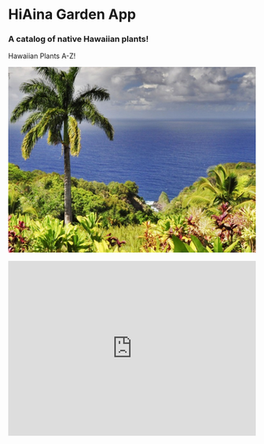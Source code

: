 # HiAina Garden App  
### A catalog of native Hawaiian plants!

Hawaiian Plants A-Z!

![garden](gardenpics/hiainahomescreen.jpg)


<iframe src="https://trinket.io/embed/python3/7776aa1bee?showInstructions=true" width="100%" height="356" frameborder="0" marginwidth="0" marginheight="0" </iframe>


[A](https://coyanx1.github.io/#a)
[B](https://coyanx1.github.io/#b)
[C](https://coyanx1.github.io/#c)
[D](https://coyanx1.github.io/#d)
[E](https://coyanx1.github.io/#e)
[F](https://coyanx1.github.io/#f)
[G](https://coyanx1.github.io/#g)
[H](https://coyanx1.github.io/#h)
[I](https://coyanx1.github.io/#i)
[J](https://coyanx1.github.io/#j)
[K](https://coyanx1.github.io/#k)
[L](https://coyanx1.github.io/#l)
[M](https://coyanx1.github.io/#m)
[N](https://coyanx1.github.io/#n)
[O](https://coyanx1.github.io/#o)
[P](https://coyanx1.github.io/#p)
[Q](https://coyanx1.github.io/#q)
[R](https://coyanx1.github.io/#r)
[S](https://coyanx1.github.io/#s)
[T](https://coyanx1.github.io/#t)
[U](https://coyanx1.github.io/#u)
[V](https://coyanx1.github.io/#v)
[W](https://coyanx1.github.io/#w)
[X](https://coyanx1.github.io/#x)
[Y](https://coyanx1.github.io/#y)
[Z](https://coyanx1.github.io/#z)

#### Our Promise
We here at HiAina have a dedication to the preservation of the Hawaiian islands.
We seek to educate and provide guidance to gardeners on the islands, to preserve the land with proper information and techniques. 



# A

## Aloe / Aloe Vera
![aloe](gardenpics/aloe.jpg)

__Alo’e__

_Aloe barbadensis miller_

###### Purpose: 
Aloe is commonly used as decoration for a home or a remedy to relieve sunburn, as skin treatments, and for other medical purposes.
 
###### Care Instructions: 
Aloe vera needs plenty of sunlight, to be watered regularly, and well drained soil/pot. It's important not to over water aloe and to only water after the soil starts to become dry again.

## Arabian jasmine
![arabianjasmine](gardenpics/arabianjasmine.jpg)

__Pikake__

_Jasminum sambac_

###### Purpose:  It is grown as a decorative plant for homes, for the flower’s strong scent, and for lei’s or haku’s. 
###### Care Instructions: Should be grown in full sun and only watered if its soil is almost completely dry or around 2 a week. It should also be trimmed and cut back when it starts to get too big.


# B

## Bread Fruit
![Bread Fruit](gardenpics/breadfruit.jpg)

__Ulu'__

_Artocarpus altilis_

###### Type of Plant:
Large tree
###### Purpose:
Is eaten as a potato substitute of some people, eaten as a fritter or snack for others.

###### To Grow:
Grown from a seed breadfruit can take 5 to 10 years until it starts to produce fruit. To start from a seed, it should be grown in moist soil with direct sunlight misted daily with a spray bottle. An adult or premature breadfruit tree should be watered once, daily, thoroughly and regularly during the morning or afternoon.

## Bird of Paradise
![birdofparadise](gardenpics/birdofparadise.jpg)

_Strelitzia reginae_

###### Purpose:
In Hawaii birds of paradise are mostly used as decorative plants. They are used in bouquets to give to others, decorate homes or placed at loved ones' graves.
 
###### Care Instruction:
Birds of paradise grow best in full sun, if the sun is too harsh partial sun is best. Watering should only be done when soil starts to feel dry to prevent overwatering, only water enough to make the soil moist and don't water again until the soil is dry again. When it becomes cooler the water is even less.

# C
# D
# E
# F
# G

## Ginger (Bitter)
![gingerbitter](gardenpics/bitterginger.jpe)

__‘awapuhi__

_Zingiber zerumbet_

###### Purpose:
Can be used as a compress of bruises, cuts, sores, and as other forms of natural medicine. They are mostly used today as decorative plants, in bouquets to give to others, decorate homes or placed at loved ones' graves.
###### Care Instructions:
They should be watered regularly when the soil starts becoming dry to the touch, should be in a cool area with full sun. You can also plant the roots after soaking them in warm water overnight and plant with care the next day.

# H

## Hibiscus
![hibiscus](gardenpics/hibiscus.jpg)

__Kokiʻo ʻula or Aloalo__

_Hibiscus_

###### Purpose:
Are used in teas, tinctures, and natural remedies, as well as professional medicine. Hibiscus come in an array of many colors so they are used very often as decorations in homes, lei’s, hair, ect.

###### Care Instructions:
Hibiscus grows best in full sun, if the sun is too harsh partial sun is best only in the hottest part of the day or the flowers will suffer from too much shade. They should be watered a maximum of every day but for the best results they should be watered every other day when the soil is almost completely dry.

# I
# J
# K
# L

## Lace Leaf
![laceleaf](gardenpics/laceleaf.jpg)

_Anthuriums_

###### Type of Plant:
Small waxy leaf plant
###### Purpose: 
In Hawaii Anthuriums are mostly used as decorative plants. They are used in bouquets to give to others and decorate homes or placed at loved ones' graves.

###### Care Instructions: 
Anthuriums are shade plants, they prefer indirect sunlight and are sensitive to the sun, love humidity, and are very sensitive plants. They should be watered when the soil is moist, but drying out, and watered until the water starts draining out of its pot’s drainage hole. To keep it healthy and blooming it should be fed weekly with fertilizer that is rich with phosphorus.

## Lobster Claws
![heliconias](gardenpics/heliconias.jpg)

_Heliconias_

# M
 
## Mountain apple
![mountainapple](gardenpics/mountainapple.jpg)

__Ohia Ai__

_Syzygium malaccense_

###### Purpose:
In Hawaii, and other places around the world mountain apples are mostly eaten; they are eaten fresh, pickled, dried, made into wine, and eaten many other ways.

###### Care Instructions:
Mountain apples thrive in full sun and only need to be watered once a week or once every 2 weeks. If planted from a seed it will take 5 years before it starts flowering, but if bought from a nursery as a partly grown tree it will only take 3 years.

# N
# O
# P

## Papaya
![papaya](gardenpics/papaya.jpg)

_Carica papaya_

###### Purpose: 
A papaya tree is generally grown to eat, many love it for its sweet flavor and is eaten in many different fresh, chilled, in drinks, bread and other baked goods.
###### Care Instructions:
This tree does best in sunny areas and moist soil that is watered once every day. If in a place that has colder temperatures it should only be watered once the soil is slightly dried out.

## Passion Fruit 
![passionfruit](gardenpics/passionfruit.jpg)

__Lilikoi__

_Passiflora edulis_

###### Purpose: 
Is mostly grown for the fruit, it’s beautiful purple and white flowers produce a ripe yellow or purple fruit (depending on the variety) that has a fragrant and wonderful sweet sour flavor.
###### Care Instructions: 
Passion fruit does best in full sun or partial shade in hotter climates, it should be watered regularly but only when the soil starts to dry and should be planted in an area where the vines can start to climb.


## Plumeria
![plumeria](gardenpics/plumeria.jpg)

###### Purpose:
Plumeria was used as a natural remedy in Mexico, but today in Hawaii it is known as “poisonous” . Its sap can cause sensitive skin to have minor rashes and if it gets into eyes can cause temporary blindness and is commonly climbed regardless. It comes in a variety of colors, its fragrant flowers are used to decorate houses, in lei’s and haku’s, soaps and perfumes.
###### Care Instructions:
Plumeria trees grow in partial sun with around 6 hours of sun and only need to be watered every two to three weeks.

## Pua- kenikeni
![puakenikeni](gardenpics/puakenikeni.jpg)

_Fagraea berteroana_
###### Type of Plant: 
Flowering tree
###### Purpose:
It is grown as a decorative plant for homes, for the flower’s strong scent, and for lei’s or haku’s. 
###### Care Instructions:
This lovely tree should be in full sun or partial shade for overly hot climates and watered regularly.

# Q
# R

## Red ginger
![redginger](gardenpics/redginger.jpg)

__'awapuhi-'ula'ula__

_Alpinia purpurata_

###### Purpose:
Red ginger can be used as some forms of natural medicine but is mostly used today as a decorative plant, in bouquets to give to others, decorate homes or placed at loved ones' graves.

###### Care Instructions: 
Red ginger is a plant that loves warm, moist climates, with full sun to little shade, and should not be in temperatures that exceed 45 F.

# S
# T

## Tabasco Pepper
![tabascopepper](gardenpics/tabascopepper.jpg)

_Capsicum frutescens_

###### Purpose: 
In Hawaii it is mostly used to add flavor and season food; it's put in soy sauce, on fish, as a sauce, in water, and much more.
###### Care Instructions:
The soil should be moist but not too wet or saggy and full sun or partial shade in hotter climates.

## Tahitian Gardenia
![tahitiangardenia](gardenpics/tahitiangardenia.jpg)

__Tiare__

_Gardenia taitensis_
###### Type of Plant: 
Flowering shrub
###### Purpose:
The tahitian gardenia is used mostly as a decorative flower/plant for it’s looks and sweet fragrance in things like lei’s, haku’s, and perfumes.
###### Care Instructions:
The Tahitian gardenia does well in partial shade especially when growing in an area that has a hotter climate. It should only be watered once a week to every other week unless growing in a hotter climate it should be watered twice a week.

## Ti Leaf
![Tileaf](gardenpics/tileaf.jpg)

__Lau-Ki__

_Cordyline fruticosa_

###### Type of Plant:
Small tree 
###### Purpose: 
It comes in many colors, in early Hawaii green Ti leaf was used by the polynesians for good luck, to ward off spirits, lei’s, and cooked with (commonly wrapped food and boiled, steamed, and grilled it, not usually eaten). Today it is also used for all the same reasons but it is also used to keep flies away when eating and at gatherings.
###### Care Instructions:
For a ti leaf plant it needs to be watered regularly almost every day, along with trimming of any dead leaves. Red ti leaves will reproduce by branching out small leaf plants at the bottom of its stem, to grow additional red ti leaf all that is needed is to break off any breaching out and repot it or throw it away. For green ti leaves take a part of its stem that has been broken off or cut soak it in water or just directly plant it in the soil but water with plenty of water.

## Tumeric
![Tumeric](gardenpics/tumeric.jpg)

__'Olena__

_Curcuma domestica_

###### Purpose:
Turmeric was introduced to Hawaii by the polynesians, they used it to cure ear infection, nasal ailments, and to purify the blood. The early hawaiians also used its dark yellow/orange color to dye their kapas, today in hawaii it is more commonly used for tonics and seasoning in many dishes.
###### Care Instructions:
It takes around 10 months for turmeric to be harvested after planting, it should be planted in a brightly light place with plenty of sunlight and soil. If planted in a pot it should be transplanted once its roots run out of space. To keep it from going into shock, have at least 50% of it solid with and on the roots.

# U
# V
# W

## White Ginger
![hibiscus](gardenpics/whiteginger.jpg)

__Awapuhi Ke'oke'o__

_Hedychium coronarium_
###### Type of Plant: 
Root with stems
###### Purpose:
White ginger is commonly grown in many places in Hawaii, like in the wild and in gardens. It is grown as a decorative plant for homes, for the flower’s strong scent, and for lei’s or haku’s.
###### To Grow:
White ginger could be grown just from a piece of the plant's root or a section of the plant's root and stock. It takes a few months for it to start growing stalks and blooms in summer for around 4-6 weeks. This plant likes shade and plenty of water, and should have a maximum 2 hours of sun.

# X
# Y
# Z
